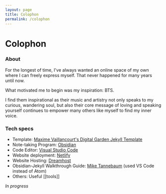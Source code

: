 ```yaml
---
layout: page
title: Colophon
permalink: /colophon
---
```


# Colophon

### About

For the longest of time, I've always wanted an online space of my own where I can freely express myself. That never happened for many years until now. 

What motivated me to begin was my inspiration: BTS. 

I find them inspirational as their music and artistry not only speaks to my curious, wandering soul, but also their core message of loving and speaking yourself continues to empower many others like myself to find my inner voice.


### Tech specs

- Template: [Maxime Vaillancourt's Digital Garden Jekyll Template](https://github.com/maximevaillancourt/digital-garden-jekyll-template)
- Note-taking Program: [Obsidian](https://obsidian.md/)
- Code Editor: [Visual Studio Code](https://code.visualstudio.com/) 
- Website deployment: [Netlify](https://www.netlify.com/?utm_medium=paid_search&utm_source=google&utm_campaign=12755510784&utm_term=netlify%20hosting)
- Website Hosting: [Dreamhost](https://www.dreamhost.com/)
- Obsidian-Jekyll Walkthrough Guide: [Mike Tannebaum](https://refinedmind.co/obsidian-jekyll-workflow) (used VS Code instead of Atom)
- Others: Useful [[tools]]  

*In progress*


<style>
  .wrapper {
    max-width: 58em;
  }
</style>